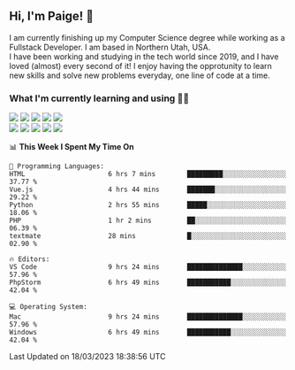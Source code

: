 ## Hi, I'm Paige! :vulcan_salute:

I am currently finishing up my Computer Science degree while working as a Fullstack Developer. I am based in Northern Utah, USA. \
I have been working and studying in the tech world since 2019, and I have loved (almost) every second of it! I enjoy having the opprotunity to learn new skills and solve new problems everyday, one line of code at a time.  

### What I'm currently learning and using :woman_technologist:
![](https://img.shields.io/badge/Laravel-FF2D20?style=for-the-badge&logo=laravel&logoColor=white) 
![](https://img.shields.io/badge/PHP-777BB4?style=for-the-badge&logo=php&logoColor=white)
![](https://img.shields.io/badge/Vue.js-35495E?style=for-the-badge&logo=vuedotjs&logoColor=4FC08D) 
![](https://img.shields.io/badge/MySQL-005C84?style=for-the-badge&logo=mysql&logoColor=white) 
![](https://img.shields.io/badge/Tailwind_CSS-38B2AC?style=for-the-badge&logo=tailwind-css&logoColor=white) \
![](https://img.shields.io/badge/Python-FFD43B?style=for-the-badge&logo=python&logoColor=blue)
![](https://img.shields.io/badge/Django-092E20?style=for-the-badge&logo=django&logoColor=green)
![](https://img.shields.io/badge/Kotlin-0095D5?&style=for-the-badge&logo=kotlin&logoColor=white)
![](https://img.shields.io/badge/Java-ED8B00?style=for-the-badge&logo=java&logoColor=white)
![](https://img.shields.io/badge/Haskell-5D4F85?style=for-the-badge&logo=haskell&logoColor=white) 

<!--START_SECTION:waka-->
📊 **This Week I Spent My Time On** 

```text
💬 Programming Languages: 
HTML                     6 hrs 7 mins        █████████░░░░░░░░░░░░░░░░   37.77 % 
Vue.js                   4 hrs 44 mins       ███████░░░░░░░░░░░░░░░░░░   29.22 % 
Python                   2 hrs 55 mins       █████░░░░░░░░░░░░░░░░░░░░   18.06 % 
PHP                      1 hr 2 mins         ██░░░░░░░░░░░░░░░░░░░░░░░   06.39 % 
textmate                 28 mins             █░░░░░░░░░░░░░░░░░░░░░░░░   02.90 % 

🔥 Editors: 
VS Code                  9 hrs 24 mins       ██████████████░░░░░░░░░░░   57.96 % 
PhpStorm                 6 hrs 49 mins       ███████████░░░░░░░░░░░░░░   42.04 % 

💻 Operating System: 
Mac                      9 hrs 24 mins       ██████████████░░░░░░░░░░░   57.96 % 
Windows                  6 hrs 49 mins       ███████████░░░░░░░░░░░░░░   42.04 % 
```


 Last Updated on 18/03/2023 18:38:56 UTC
<!--END_SECTION:waka-->
